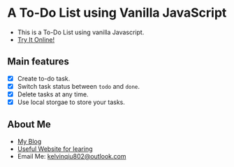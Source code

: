 # A To-Do List using Vanilla JavaScript

- This is a To-Do List using vanilla Javascript.
- [Try It Online!](https://todo.codingkelvin.fun)

## Main features
- [x] Create to-do task.
- [x] Switch task status between `todo` and `done`. 
- [x] Delete tasks at any time.
- [x] Use local storgae to store your tasks.

## About Me
- [My Blog](https://codingkelvin.fun)
- [Useful Website for learing](https://docs.codingkelvin.fun)
- Email Me: <kelvinqiu802@outlook.com>
